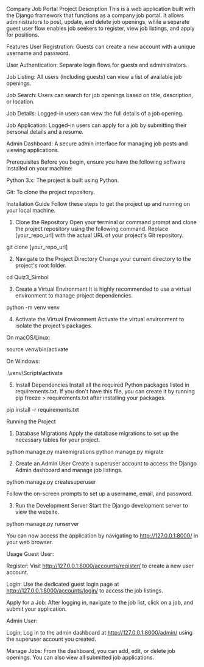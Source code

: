 Company Job Portal
Project Description
This is a web application built with the Django framework that functions as a company job portal. It allows administrators to post, update, and delete job openings, while a separate guest user flow enables job seekers to register, view job listings, and apply for positions.

Features
User Registration: Guests can create a new account with a unique username and password.

User Authentication: Separate login flows for guests and administrators.

Job Listing: All users (including guests) can view a list of available job openings.

Job Search: Users can search for job openings based on title, description, or location.

Job Details: Logged-in users can view the full details of a job opening.

Job Application: Logged-in users can apply for a job by submitting their personal details and a resume.

Admin Dashboard: A secure admin interface for managing job posts and viewing applications.

Prerequisites
Before you begin, ensure you have the following software installed on your machine:

Python 3.x: The project is built using Python.

Git: To clone the project repository.

Installation Guide
Follow these steps to get the project up and running on your local machine.

1. Clone the Repository
Open your terminal or command prompt and clone the project repository using the following command. Replace [your_repo_url] with the actual URL of your project's Git repository.

git clone [your_repo_url]


2. Navigate to the Project Directory
Change your current directory to the project's root folder.

cd Quiz3_Simbol


3. Create a Virtual Environment
It is highly recommended to use a virtual environment to manage project dependencies.

python -m venv venv


4. Activate the Virtual Environment
Activate the virtual environment to isolate the project's packages.

On macOS/Linux:

source venv/bin/activate


On Windows:

.\venv\Scripts\activate


5. Install Dependencies
Install all the required Python packages listed in requirements.txt. If you don't have this file, you can create it by running pip freeze > requirements.txt after installing your packages.

pip install -r requirements.txt


Running the Project
1. Database Migrations
Apply the database migrations to set up the necessary tables for your project.

python manage.py makemigrations
python manage.py migrate


2. Create an Admin User
Create a superuser account to access the Django Admin dashboard and manage job listings.

python manage.py createsuperuser


Follow the on-screen prompts to set up a username, email, and password.

3. Run the Development Server
Start the Django development server to view the website.

python manage.py runserver


You can now access the application by navigating to http://127.0.0.1:8000/ in your web browser.

Usage
Guest User:

Register: Visit http://127.0.0.1:8000/accounts/register/ to create a new user account.

Login: Use the dedicated guest login page at http://127.0.0.1:8000/accounts/login/ to access the job listings.

Apply for a Job: After logging in, navigate to the job list, click on a job, and submit your application.

Admin User:

Login: Log in to the admin dashboard at http://127.0.0.1:8000/admin/ using the superuser account you created.

Manage Jobs: From the dashboard, you can add, edit, or delete job openings. You can also view all submitted job applications.
